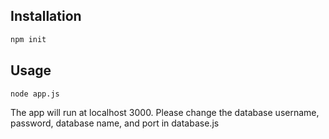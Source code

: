 ## Installation
```bash
npm init
```
## Usage
```bash
node app.js
```
The app will run at localhost 3000.
Please change the database username, password, database name, and port in database.js